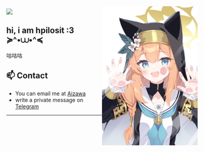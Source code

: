 <img align="middle" src="https://count.getloli.com/get/@:HpilOsit?theme=rule34">

<img align="right" src=".github/assets/banner.jpg" width="50%" height="50%" />


## hi, i am hpilosit :3 ≽^•⩊•^≼
咕咕咕
<br/>


## 📫 Contact
- You can email me at [Aizawa](mholic.xmmb0@aleeas.com) 
- write a private message on [Telegram](https://t.me/Usuzakura_bot)


------

